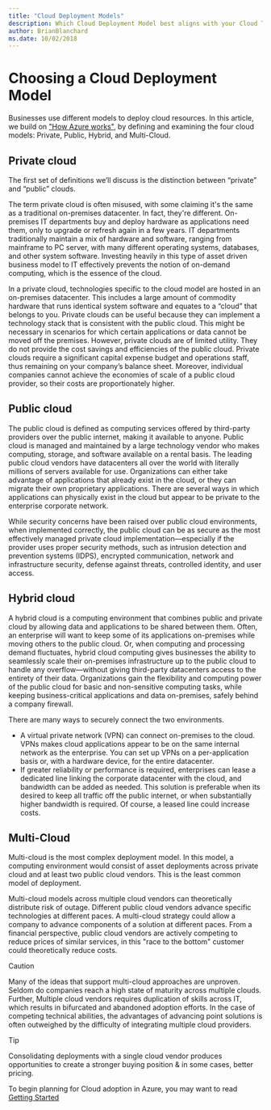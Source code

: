 ```yaml
---
title: "Cloud Deployment Models" 
description: Which Cloud Deployment Model best aligns with your Cloud Transformation goals?
author: BrianBlanchard
ms.date: 10/02/2018
---
```

# Choosing a Cloud Deployment Model

Businesses use different models to deploy cloud resources. In this article, we build on ["How Azure works"](what-is-azure.md), by defining and examining the four cloud models: Private, Public, Hybrid, and Multi-Cloud. 

## Private cloud
The first set of definitions we’ll discuss is the distinction between “private” and “public” clouds.

The term private cloud is often misused, with some claiming it's the same as a traditional on-premises datacenter. In fact, they're different. On-premises IT departments buy and deploy hardware as applications need them, only to upgrade or refresh again in a few years. IT departments traditionally maintain a mix of hardware and software, ranging from mainframe to PC server, with many different operating systems, databases, and other system software. Investing heavily in this type of asset driven business model to IT effectively prevents the notion of on-demand computing, which is the essence of the cloud.

In a private cloud, technologies specific to the cloud model are hosted in an on-premises datacenter. This includes a large amount of commodity hardware that runs identical system software and equates to a “cloud” that belongs to you. Private clouds can be useful because they can implement a technology stack that is consistent with the public cloud. This might be necessary in scenarios for which certain applications or data cannot be moved off the premises. However, private clouds are of limited utility. They do not provide the cost savings and efficiencies of the public cloud. Private clouds require a significant capital expense budget and operations staff, thus remaining on your company’s balance sheet. Moreover, individual companies cannot achieve the economies of scale of a public cloud provider, so their costs are proportionately higher.

## Public cloud
The public cloud is defined as computing services offered by third-party providers over the public internet, making it available to anyone. Public cloud is managed and maintained by a large technology vendor who makes computing, storage, and software available on a rental basis. The leading public cloud vendors have datacenters all over the world with literally millions of servers available for use. Organizations can either take advantage of applications that already exist in the cloud, or they can migrate their own proprietary applications. There are several ways in which applications can physically exist in the cloud but appear to be private to the enterprise corporate network.

While security concerns have been raised over public cloud environments, when implemented correctly, the public cloud can be as secure as the most effectively managed private cloud implementation—especially if the provider uses proper security methods, such as intrusion detection and prevention systems (IDPS), encrypted communication, network and infrastructure security, defense against threats, controlled identity, and user access.

## Hybrid cloud
A hybrid cloud is a computing environment that combines public and private cloud by allowing data and applications to be shared between them. Often, an enterprise will want to keep some of its applications on-premises while moving others to the public cloud. Or, when computing and processing demand fluctuates, hybrid cloud computing gives businesses the ability to seamlessly scale their on-premises infrastructure up to the public cloud to handle any overflow—without giving third-party datacenters access to the entirety of their data. Organizations gain the flexibility and computing power of the public cloud for basic and non-sensitive computing tasks, while keeping business-critical applications and data on-premises, safely behind a company firewall.

There are many ways to securely connect the two environments. 
* A virtual private network (VPN) can connect on-premises to the cloud. VPNs makes cloud applications appear to be on the same internal network as the enterprise. You can set up VPNs on a per-application basis or, with a hardware device, for the entire datacenter. 
* If greater reliability or performance is required, enterprises can lease a dedicated line linking the corporate datacenter with the cloud, and bandwidth can be added as needed. This solution is preferable when its desired to keep all traffic off the public internet, or when substantially higher bandwidth is required. Of course, a leased line could increase costs.

## Multi-Cloud
Multi-cloud is the most complex deployment model. In this model, a computing environment would consist of asset deployments across private cloud and at least two public cloud vendors. This is the least common model of deployment.

Multi-cloud models across multiple cloud vendors can theoretically distribute risk of outage. Different public cloud vendors advance specific technologies at different paces. A multi-cloud strategy could allow a company to advance components of a solution at different paces. From a financial perspective, public cloud vendors are actively competing to reduce prices of similar services, in this "race to the bottom" customer could theoretically reduce costs.

> [!CAUTION]
> Many of the ideas that support multi-cloud approaches are unproven. Seldom do companies reach a high state of maturity across multiple clouds. Further, Multiple cloud vendors requires duplication of skills across IT, which results in bifurcated and abandoned adoption efforts. In the case of competing technical abilities, the advantages of advancing point solutions is often outweighed by the difficulty of integrating multiple cloud providers.

> [!TIP]
> Consolidating deployments with a single cloud vendor produces opportunities to create a stronger buying position & in some cases, better pricing.  

To begin planning for Cloud adoption in Azure, you may want to read  [Getting Started](overview.md)
